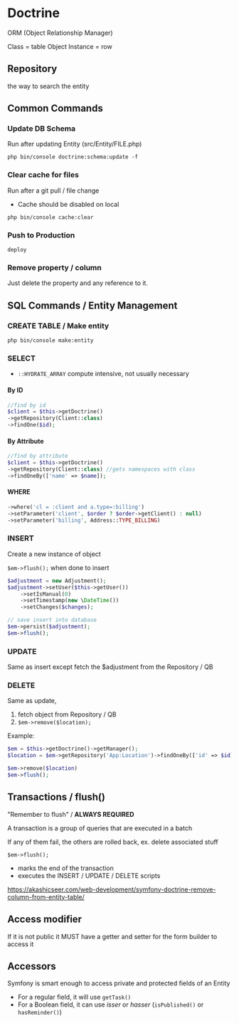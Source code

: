 # Doctrine

ORM (Object Relationship Manager)

Class = table
Object Instance = row

## Repository

the way to search the entity

## Common Commands

### Update DB Schema

Run after updating Entity (src/Entity/FILE.php)

`php bin/console doctrine:schema:update -f`

### Clear cache for files

Run after a git pull / file change

- Cache should be disabled on local

`php bin/console cache:clear`

### Push to Production

`deploy`

### Remove property / column

Just delete the property and any reference to it.

## SQL Commands / Entity Management

### CREATE TABLE / Make entity

`php bin/console make:entity`

### SELECT

- `::HYDRATE_ARRAY` compute intensive, not usually necessary

#### By ID

```php
//find by id
$client = $this->getDoctrine()
->getRepository(Client::class)
->findOne($id);
```

#### By Attribute

```php
//find by attribute
$client = $this->getDoctrine()
->getRepository(Client::class) //gets namespaces with class
->findOneBy(['name' => $name]);
```

#### WHERE

```php
->where('cl = :client and a.type=:billing')
->setParameter('client', $order ? $order->getClient() : null)
->setParameter('billing', Address::TYPE_BILLING)
```

### INSERT

Create a new instance of object

`$em->flush();` when done to insert

```php
$adjustment = new Adjustment();
$adjustment->setUser($this->getUser())
    ->setIsManual(0)
    ->setTimestamp(new \DateTime())
    ->setChanges($changes);

// save insert into database    
$em->persist($adjustment);
$em->flush();
```

### UPDATE

Same as insert except fetch the $adjustment from the Repository / QB

### DELETE

Same as update,
1) fetch object from Repository / QB
2) `$em->remove($location);`

Example:

```php
$em = $this->getDoctrine()->getManager();
$location = $em->getRepository('App:Location')->findOneBy(['id' => $id]);

$em->remove($location)
$em->flush();
```

## Transactions / flush()

"Remember to flush" / **ALWAYS REQUIRED**

A transaction is a group of queries that are executed in a batch

If any of them fail, the others are rolled back, ex. delete associated stuff

`$em->flush();`
- marks the end of the transaction
- executes the INSERT / UPDATE / DELETE scripts

<https://akashicseer.com/web-development/symfony-doctrine-remove-column-from-entity-table/>

## Access modifier

If it is not public it MUST have a getter and setter for the form builder to access it

## Accessors

Symfony is smart enough to access private and protected fields of an Entity
- For a regular field, it will use `getTask()`
- For a Boolean field, it can use *isser* or *hasser* (`isPublished()` or `hasReminder()`)